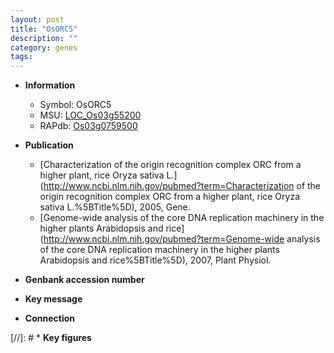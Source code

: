 ```yaml
---
layout: post
title: "OsORC5"
description: ""
category: genes
tags: 
---
```


* **Information**  
    + Symbol: OsORC5  
    + MSU: [LOC_Os03g55200](http://rice.plantbiology.msu.edu/cgi-bin/ORF_infopage.cgi?orf=LOC_Os03g55200)  
    + RAPdb: [Os03g0759500](http://rapdb.dna.affrc.go.jp/viewer/gbrowse_details/irgsp1?name=Os03g0759500)  

* **Publication**  
    + [Characterization of the origin recognition complex ORC from a higher plant, rice Oryza sativa L.](http://www.ncbi.nlm.nih.gov/pubmed?term=Characterization of the origin recognition complex ORC from a higher plant, rice Oryza sativa L.%5BTitle%5D), 2005, Gene.
    + [Genome-wide analysis of the core DNA replication machinery in the higher plants Arabidopsis and rice](http://www.ncbi.nlm.nih.gov/pubmed?term=Genome-wide analysis of the core DNA replication machinery in the higher plants Arabidopsis and rice%5BTitle%5D), 2007, Plant Physiol.

* **Genbank accession number**  

* **Key message**  

* **Connection**  

[//]: # * **Key figures**  


